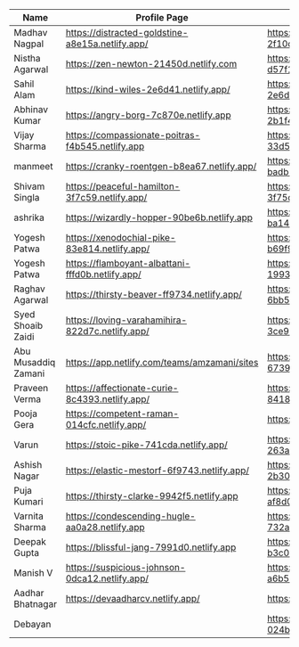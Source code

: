 | Name                | Profile Page                                         | Admission Form                                          |
|---------------------|------------------------------------------------------|---------------------------------------------------------|
| Madhav Nagpal       | https://distracted-goldstine-a8e15a.netlify.app/ | https://sad-mahavira-2f10de.netlify.app/            |
| Nistha Agarwal      | https://zen-newton-21450d.netlify.com            | https://quizzical-montalcini-d57f1c.netlify.com     |
| Sahil Alam          | https://kind-wiles-2e6d41.netlify.app/           | https://kind-wiles-2e6d41.netlify.app/              |
| Abhinav Kumar       | https://angry-borg-7c870e.netlify.app            | https://frosty-lichterman-2b1f4d.netlify.app        |
| Vijay Sharma        | https://compassionate-poitras-f4b545.netlify.app | https://stupefied-yonath-33d52d.netlify.app         |
| manmeet             | https://cranky-roentgen-b8ea67.netlify.app/      | https://wonderful-payne-badb19.netlify.app/         |
| Shivam Singla       | https://peaceful-hamilton-3f7c59.netlify.app/    | https://hopeful-euclid-3f75db.netlify.app/          |
| ashrika             | https://wizardly-hopper-90be6b.netlify.app       | https://goofy-wiles-ba1440.netlify.app              |
| Yogesh Patwa        | https://xenodochial-pike-83e814.netlify.app/     | https://compassionate-northcutt-b69f97.netlify.app/ |
| Yogesh Patwa        | https://flamboyant-albattani-fffd0b.netlify.app/ | https://festive-clarke-1993f8.netlify.app/          |
| Raghav Agarwal      | https://thirsty-beaver-ff9734.netlify.app/       | https://trusting-noether-6bb5fe.netlify.app/        |
| Syed Shoaib Zaidi   | https://loving-varahamihira-822d7c.netlify.app/  | https://infallible-elion-3ce954.netlify.app/        |
| Abu Musaddiq Zamani | https://app.netlify.com/teams/amzamani/sites       | https://festive-boyd-673992.netlify.app/            |
| Praveen Verma       | https://affectionate-curie-8c4393.netlify.app/   | https://cocky-swirles-841851.netlify.app/           |
| Pooja Gera          | https://competent-raman-014cfc.netlify.app/      | https://sad-kirch-67d624.netlify.app/               |
| Varun               | https://stoic-pike-741cda.netlify.app/           | https://reverent-noyce-263abc.netlify.app/          |
| Ashish Nagar        | https://elastic-mestorf-6f9743.netlify.app/      | https://silly-tereshkova-2b308c.netlify.app/        |
| Puja Kumari         | https://thirsty-clarke-9942f5.netlify.app        | https://stoic-gates-af8d04.netlify.app              |
| Varnita Sharma      | https://condescending-hugle-aa0a28.netlify.app   | https://eloquent-ritchie-732a83.netlify.app         |
| Deepak Gupta        | https://blissful-jang-7991d0.netlify.app         | https://unruffled-roentgen-b3c09e.netlify.app       |
| Manish V            | https://suspicious-johnson-0dca12.netlify.app/   | https://laughing-hermann-a6b5dd.netlify.app/        |
| Aadhar Bhatnagar    | https://devaadharcv.netlify.app/                   | https://theschoolofcomics.netlify.com/                |
|Debayan              ||https://modest-cori-024bf5.netlify.app/
